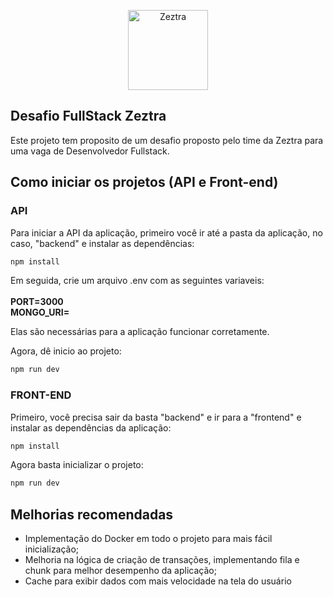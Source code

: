 
  

<p  align="center"  width="100%">

  

<img  width="128px"  src="images/favicon.ico"  alt="Zeztra">

  

</p>

  

  

## Desafio FullStack Zeztra
Este projeto tem proposito de um desafio proposto pelo time da Zeztra para uma vaga de Desenvolvedor Fullstack.

## Como iniciar os projetos (API e Front-end)
### API
Para iniciar a API da aplicação, primeiro você ir até a pasta da aplicação, no caso, "backend" e instalar as dependências: 
```bash
npm install
```
Em seguida, crie um arquivo .env com as seguintes variaveis: 
</br>
</br>
<strong> PORT=3000 </strong>
</br>
<strong> MONGO_URI= </strong>

Elas são necessárias para a aplicação funcionar corretamente.

Agora, dê inicio ao projeto: 
```bash
npm run dev
```
### FRONT-END
Primeiro, você precisa sair da basta "backend" e ir para a "frontend" e instalar as dependências da aplicação:
```bash
npm install
```

Agora basta inicializar o projeto: 
```bash
npm run dev
```

## Melhorias recomendadas
- Implementação do Docker em todo o projeto para mais fácil inicialização;
- Melhoria na lógica de criação de transações, implementando fila e chunk para melhor desempenho da aplicação;
- Cache para exibir dados com mais velocidade na tela do usuário

